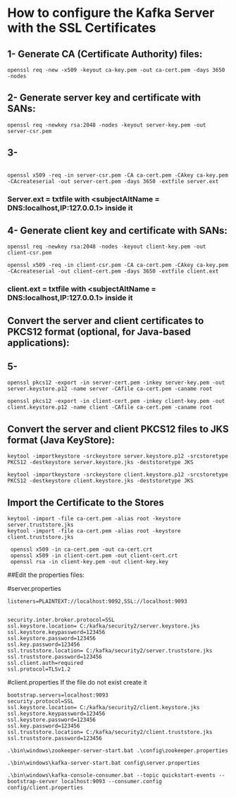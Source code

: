 # How to configure the Kafka Server with the SSL Certificates

## 1- Generate CA (Certificate Authority) files:

```
openssl req -new -x509 -keyout ca-key.pem -out ca-cert.pem -days 3650 -nodes
```

## 2- Generate server key and certificate with SANs:

```
openssl req -newkey rsa:2048 -nodes -keyout server-key.pem -out server-csr.pem
```
 
## 3- 
```

openssl x509 -req -in server-csr.pem -CA ca-cert.pem -CAkey ca-key.pem -CAcreateserial -out server-cert.pem -days 3650 -extfile server.ext
```

### Server.ext = txtfile with <subjectAltName = DNS:localhost,IP:127.0.0.1> inside it 

## 4- Generate client key and certificate with SANs:
```
openssl req -newkey rsa:2048 -nodes -keyout client-key.pem -out client-csr.pem
```
```
openssl x509 -req -in client-csr.pem -CA ca-cert.pem -CAkey ca-key.pem -CAcreateserial -out client-cert.pem -days 3650 -extfile client.ext
```
### client.ext = txtfile with <subjectAltName = DNS:localhost,IP:127.0.0.1> inside it 

## Convert the server and client certificates to PKCS12 format (optional, for Java-based applications):

## 5- 
```
openssl pkcs12 -export -in server-cert.pem -inkey server-key.pem -out server.keystore.p12 -name server -CAfile ca-cert.pem -caname root
```
```
openssl pkcs12 -export -in client-cert.pem -inkey client-key.pem -out client.keystore.p12 -name client -CAfile ca-cert.pem -caname root
```

## Convert the server and client PKCS12 files to JKS format (Java KeyStore):
```
keytool -importkeystore -srckeystore server.keystore.p12 -srcstoretype PKCS12 -destkeystore server.keystore.jks -deststoretype JKS
```
```
keytool -importkeystore -srckeystore client.keystore.p12 -srcstoretype PKCS12 -destkeystore client.keystore.jks -deststoretype JKS
```
## Import the Certificate to the Stores
```
keytool -import -file ca-cert.pem -alias root -keystore server.truststore.jks
keytool -import -file ca-cert.pem -alias root -keystore client.truststore.jks
```

```
 openssl x509 -in ca-cert.pem -out ca-cert.crt
 openssl x509 -in client-cert.pem -out client-cert.crt
 openssl rsa -in client-key.pem -out client-key.key
```

##Edit the properties files:

#server.properties

```
listeners=PLAINTEXT://localhost:9092,SSL://localhost:9093


security.inter.broker.protocol=SSL
ssl.keystore.location= C:/kafka/security2/server.keystore.jks
ssl.keystore.keypassword=123456
ssl.keystore.password=123456
ssl.key.password=123456
ssl.truststore.location= C:/kafka/security2/server.truststore.jks
ssl.truststore.password=123456
ssl.client.auth=required
ssl.protocol=TLSv1.2
```


#client.properties
If the file do not exist create it
```
bootstrap.servers=localhost:9093
security.protocol=SSL
ssl.keystore.location= C:/kafka/security2/client.keystore.jks
ssl.keystore.keypassword=123456
ssl.keystore.password=123456
ssl.key.password=123456
ssl.truststore.location= C:/kafka/security2/client.truststore.jks
ssl.truststore.password=123456
```
```
.\bin\windows\zookeeper-server-start.bat .\config\zookeeper.properties

.\bin\windows\kafka-server-start.bat config\server.properties

.\bin\windows\kafka-console-consumer.bat --topic quickstart-events --bootstrap-server localhost:9093 --consumer.config config/client.properties
```

